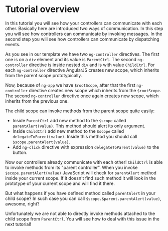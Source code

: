 # Tutorial overview

In this tutorial you will see how your controllers can communicate with each other. Basically here are introduced two ways of communication. In this step you will see how controllers can communicate by invoking messages. In the second step you will see how controllers can communicate by dispatching events.

As you see in our template we have two `ng-controller` directives. The first one is on a `div` element and its value is `ParentCtrl`. The second `ng-controller` directive is inside nested `div` and is with value `ChildCtrl`. For each `ng-controller` directive AngularJS creates new scope, which inherits from the parent scope prototypically.

Now, because of `ng-app` we have `$rootScope`, after that the first `ng-controller` directive creates new scope which inherits from the `$rootScope`. The second `ng-controller` directive once again creates new scope, which inherits from the previous one.

The child scope can invoke methods from the parent scope quite easily:

* Inside `ParentCtrl` add new method to the `$scope` called `parentAlert(value)`. This method should alert its only argument.
* Inside `ChildCtrl` add new method to the `$scope` called `delegateToParent(value)`. Inside this method you should call `$scope.parentAlert(value)`.
* Add `ng-click` directive with expression `delegateToParent(value)` to the button.

Now our controllers already communicate with each other! `ChildCtrl` is able to invoke methods from its "parent controller". When you invoke `$scope.parentAlert(value)` JavaScript will check for `parentAlert` method inside your current scope. If it doesn't find such method it will look in the prototype of your current scope and will find it there.

But what happens if you have defined method called `parentAlert` in your child scope? In such case you can call `$scope.$parent.parentAlert(value)`, awesome, right?

Unfortunately we are not able to directly invoke methods attached to the child scope from `ParentCtrl`. You will see how to deal with this issue in the next tutorial!